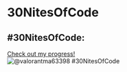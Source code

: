 # 30NitesOfCode
## #30NitesOfCode:
  [Check out my progress!](https://www.codedex.io/@valorantma63398/30-nites-of-code)  
  ![@valorantma63398 #30NitesOfCode](https://www.codedex.io/api/petStatus?user=valorantma63398)
